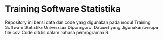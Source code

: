# Training Software Statistika
Repository ini berisi data dan code yang digunakan pada modul Training Software Statistika Universitas Diponegoro. Dataset yang digunakan berupa file csv. Code ditulis dalam bahasa pemrograman R. 
